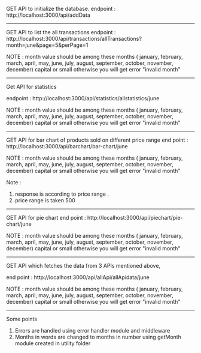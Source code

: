 GET
API to initialize the database.
endpoint : http://localhost:3000/api/addData

--------------------------------

GET
API to list the all transactions
endpoint : http://localhost:3000/api/transactions/allTransactions?month=june&page=5&perPage=1


NOTE :
month value should be among these months ( january, february, march, april, may, june, july, august, september, october, november, december)
capital or small otherwise you will get error "invalid month" 


-----------------------------------

Get
 API for statistics

 endpoint : http://localhost:3000/api/statistics/allstatistics/june

 NOTE :
month value should be among these months ( january, february, march, april, may, june, july, august, september, october, november, december)
capital or small otherwise you will get error "invalid month" 


 -------------------------------------


GET
 API for bar chart of products sold on different price range
 end point : http://localhost:3000/api/barchart/bar-chart/june

NOTE :
month value should be among these months ( january, february, march, april, may, june, july, august, september, october, november, december)
capital or small otherwise you will get error "invalid month" 

Note : 
1) response is according to price range .
2) price range is taken 500



 -------------------------------------

GET
  API for pie chart
  end point : http://localhost:3000/api/piechart/pie-chart/june

NOTE :
month value should be among these months ( january, february, march, april, may, june, july, august, september, october, november, december)
capital or small otherwise you will get error "invalid month" 

------------------------------------------


GET
API which fetches the data from  3 APIs mentioned above,

end point : http://localhost:3000/api/allApi/allApidata/june

 NOTE :
month value should be among these months ( january, february, march, april, may, june, july, august, september, october, november, december)
capital or small otherwise you will get error "invalid month" 

----------------------------------------------

Some points

1) Errors are handled using error handler module and middleware
2) Months in words are changed to months in number using getMonth module created in utility folder


  
